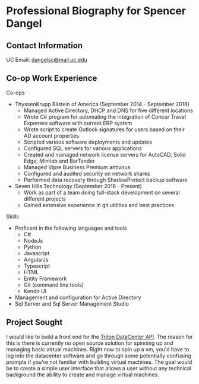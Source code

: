# Professional Biography for Spencer Dangel

## Contact Information
UC Email: dangelsc@mail.uc.edu

## Co-op Work Experience
Co-ops
* ThyssenKrupp Bilstein of America (September 2014 - September 2016)
  * Managed Active Directory, DHCP and DNS for five different locations
  * Wrote C# program for automating the integration of Concur Travel Expenses software with current ERP system
  * Wrote script to create Outlook signatures for users based on their AD account properties
  * Scripted various software deployments and updates
  * Configured SQL servers for various applications
  * Created and managed network license servers for AutoCAD, Solid Edge, Minitab and BarTender
  * Managed Vipre Business Premium antivirus
  * Configured and audited security on network shares
  * Performed data recovery through ShadowProtect backup software
* Seven Hills Technology (September 2016 - Present) 
  * Work as part of a team doing full-stack development on several different projects
  * Gained extensive experience in git utilities and best practices
  
Skills
* Proficent in the following languages and tools
  * C#
  * NodeJs
  * Python
  * Javascript
  * AngularJs
  * Typescript
  * HTML
  * Entity Framework
  * Git (command line tools)
  * Kendo UI
 * Management and configuration for Active Directory
 * Sql Server and Sql Server Management Studio

## Project Sought
I would like to build a front end for the [Triton DataCenter API](https://github.com/joyent/triton). The reason for this is there is currently no open source solution for spinning up and managing basic virtual machines. Right now to spin up a vm, you'd have to log into the datacenter software and go through some potentially confusing prompts if you're not familiar with building virtual machines. The goal would be to create a simple user interface that allows a user without any technical background the ability to create and manage virtual machines.
